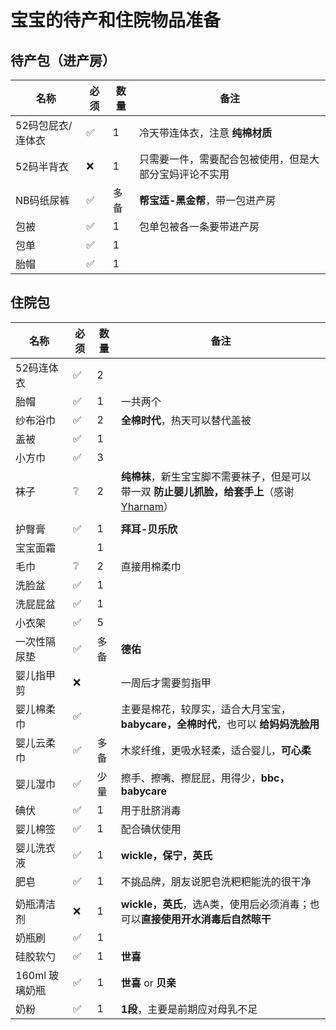 <script setup>
import ScrollView from '../components/ScrollView.vue'
</script>
# 宝宝的待产和住院物品准备

## 待产包（进产房）

<ScrollView>

| **名称**        | **必须** | **数量** | **备注**                                               |
| ----------------- | -------- | -------- | ------------------------------------------------------ |
| 52码包屁衣/连体衣 | ✅        | 1        | 冷天带连体衣，注意 **纯棉材质**                        |
| 52码半背衣        | ❌        | 1        | 只需要一件，需要配合包被使用，但是大部分宝妈评论不实用 |
| NB码纸尿裤        | ✅        | 多备     | **帮宝适-黑金帮**，带一包进产房                        |
| 包被              | ✅        | 1        | 包单包被各一条要带进产房                               |
| 包单              | ✅        | 1        |                                                        |
| 胎帽              | ✅        | 1        |                                                        |

## 住院包

| **名称**   | **必须** | **数量** | **备注**                                             |
| ------------ | ---- | ---------------------------------------------------- | ---------------------------------------------------- |
| 52码连体衣 | ✅    | 2 |                              |
| 胎帽 | ✅ | 1 | 一共两个 |
| 纱布浴巾     | ✅    | 2   | **全棉时代**，热天可以替代盖被                                |
| 盖被         | ✅    | 1   |                                                      |
| 小方巾       | ✅    | 3   |                                                      |
| 袜子     |   ❔    | 2 | **纯棉袜**，新生宝宝脚不需要袜子，但是可以带一双 **防止婴儿抓脸，给套手上**（感谢 [Yharnam](https://juejin.cn/user/166781500525533)） |
|  |  |  | |
| 护臀膏       | ✅    | 1   | **拜耳-贝乐欣**                                      |
| 宝宝面霜     |      | 1 |                                                      |
| 毛巾         | ❔   | 2  | 直接用棉柔巾 |
| 洗脸盆       | ✅    | 1   |                                                      |
| 洗屁屁盆     | ✅    | 1   |                                                      |
| 小衣架       | ✅    | 5  |                                                      |
| 一次性隔尿垫 | ✅    | 多备  | **德佑**                                             |
| 婴儿指甲剪   | ❌    |     | 一周后才需要剪指甲                                   |
| 婴儿棉柔巾   | ✅   |     | 主要是棉花，较厚实，适合大月宝宝，**babycare，全棉时代**，也可以 **给妈妈洗脸用** |
| 婴儿云柔巾   | ✅    | 多备  | 木浆纤维，更吸水轻柔，适合婴儿，**可心柔**           |
| 婴儿湿巾     | ✅    | 少量  | 擦手、擦嘴、擦屁屁，用得少，**bbc，babycare** |
| 碘伏         | ✅ | 1 | 用于肚脐消毒 |
| 婴儿棉签 | ✅ | 1 | 配合碘伏使用 |
| 婴儿洗衣液   | ✅    | 1   | **wickle，保宁，英氏**                               |
| 肥皂 | ✅ | 1 | 不挑品牌，朋友说肥皂洗粑粑能洗的很干净 |
|  |  |  |  |
| 奶瓶清洁剂   | ❌   | 1   | **wickle，英氏**，选A类，使用后必须消毒；也可以**直接使用开水消毒后自然晾干** |
| 奶瓶刷       | ✅    | 1   |                                                      |
| 硅胶软勺     | ✅   | 1 | **世喜**                                           |
| 160ml 玻璃奶瓶 | ✅    | 1   | **世喜** or **贝亲**                              |
| 奶粉         | ✅ | 1 | **1段**，主要是前期应对母乳不足                               |

</ScrollView>

